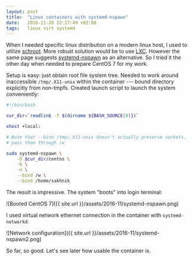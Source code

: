```yaml
---
layout: post
title:  "Linux containers with systemd-nspawn"
date:   2016-11-28 22:27:49 +02:00
tags:   linux virt systemd
---
```


When I needed specific linux distribution on a modern linux host, I used to
utilize
[schroot](https://wiki.archlinux.org/index.php?title=Install_bundled_32-bit_system_in_64-bit_system&redirect=no#Schroot).
More robust solution would be to use
[LXC](https://wiki.archlinux.org/index.php/Linux_Containers). However the same
page suggests
[systemd-nspawn](https://wiki.archlinux.org/index.php/Systemd-nspawn) as an
alternative. So I tried it the other day when needed to prepare CentOS 7 for
my work.

Setup is easy: just obtain root file system tree. Needed to work around
inaccessible `/tmp/.X11-unix` within the container --- bound directory
explicitly from non-tmpfs. Created launch script to launch the system
conveniently:
```bash
#!/bin/bash

cur_dir=`readlink -f $(dirname ${BASH_SOURCE[0]})`

xhost +local:

# Note that --bind /tmp/.X11-unix doesn't actually preserve sockets,
# pass them through /w

sudo systemd-nspawn \
    -D $cur_dir/centos \
    -b \
    -n \
    --bind /w \
    --bind /home/sakhnik
```

The result is impressive. The system "boots" into login terminal:

![Booted CentOS 7]({{ site.url }}/assets/2016-11/systemd-nspawn.png)

I used virtual network ethernet connection in the container with
`systemd-networkd`:

![Network configuration]({{ site.url }}/assets/2016-11/systemd-nspawn2.png)

So far, so good. Let's see later how usable the container is.
